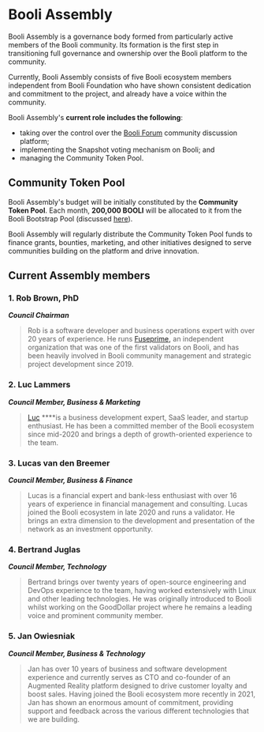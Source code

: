 # Booli Assembly

Booli Assembly is a governance body formed from particularly active members of the Booli community. Its formation is the first step in transitioning full governance and ownership over the Booli platform to the community.  

Currently, Booli Assembly consists of five Booli ecosystem members independent from Booli Foundation who have shown consistent dedication and commitment to the project, and already have a voice within the community.

Booli Assembly's **current role includes the following**: 

* taking over the control over the [Booli Forum](https://forum.booliscan.com/) community discussion platform;
* implementing the Snapshot voting mechanism on Booli; and
* managing the Community Token Pool.

## Community Token Pool

Booli Assembly's budget will be initially constituted by the **Community Token Pool**. Each month, **200,000 BOOLI** will be allocated to it from the Booli Bootstrap Pool \(discussed [here](https://docs.booliscan.com/general/fuse-token/fuse-supply-and-current-distribution)\).

Booli Assembly will regularly distribute the Community Token Pool funds to finance grants, bounties, marketing, and other initiatives designed to serve communities building on the platform and drive innovation.  

## Current Assembly members

### **1. Rob Brown, PhD** <a id="b624"></a>

_**Council Chairman**_

> Rob is a software developer and business operations expert with over 20 years of experience. He runs [Fuseprime](https://fuseprime.com/)**,** an independent organization that was one of the first validators on Booli, and has been heavily involved in Booli community management and strategic project development since 2019.

### **2. Luc Lammers** <a id="1b91"></a>

_**Council Member, Business & Marketing**_

> [Luc](https://www.luclammers.com/) ****is a business development expert, SaaS leader, and startup enthusiast. He has been a committed member of the Booli ecosystem since mid-2020 and brings a depth of growth-oriented experience to the team.

### **3. Lucas van den Breemer** <a id="2105"></a>

_**Council Member, Business & Finance**_

> Lucas is a financial expert and bank-less enthusiast with over 16 years of experience in financial management and consulting. Lucas joined the Booli ecosystem in late 2020 and runs a validator. He brings an extra dimension to the development and presentation of the network as an investment opportunity.

### **4. Bertrand Juglas** <a id="41a8"></a>

_**Council Member, Technology**_

> Bertrand brings over twenty years of open-source engineering and DevOps experience to the team, having worked extensively with Linux and other leading technologies. He was originally introduced to Booli whilst working on the GoodDollar project where he remains a leading voice and prominent community member.

### **5. Jan Owiesniak** <a id="bce2"></a>

_**Council Member, Business & Technology**_

> Jan has over 10 years of business and software development experience and currently serves as CTO and co-founder of an Augmented Reality platform designed to drive customer loyalty and boost sales. Having joined the Booli ecosystem more recently in 2021, Jan has shown an enormous amount of commitment, providing support and feedback across the various different technologies that we are building.

